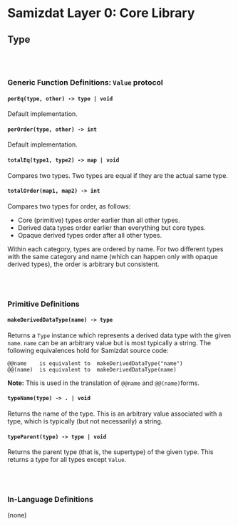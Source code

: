 Samizdat Layer 0: Core Library
==============================

Type
----

<br><br>
### Generic Function Definitions: `Value` protocol

#### `perEq(type, other) -> type | void`

Default implementation.

#### `perOrder(type, other) -> int`

Default implementation.

#### `totalEq(type1, type2) -> map | void`

Compares two types. Two types are equal if they are the actual same type.

#### `totalOrder(map1, map2) -> int`

Compares two types for order, as follows:

* Core (primitive) types order earlier than all other types.
* Derived data types order earlier than everything but core types.
* Opaque derived types order after all other types.

Within each category, types are ordered by name. For two different types
with the same category and name (which can happen only with opaque derived
types), the order is arbitrary but consistent.


<br><br>
### Primitive Definitions

#### `makeDerivedDataType(name) -> type`

Returns a `Type` instance which represents a derived data type
with the given `name`. `name` can be an arbitrary value but is most
typically a string. The following equivalences hold for Samizdat
source code:

```
@@name    is equivalent to  makeDerivedDataType("name")
@@(name)  is equivalent to  makeDerivedDataType(name)
```

**Note:** This is used in the translation of `@@name` and `@@(name)`forms.

#### `typeName(type) -> . | void`

Returns the name of the type. This is an arbitrary value associated with
a type, which is typically (but not necessarily) a string.

#### `typeParent(type) -> type | void`

Returns the parent type (that is, the supertype) of the given type. This
returns a type for all types except `Value`.


<br><br>
### In-Language Definitions

(none)
